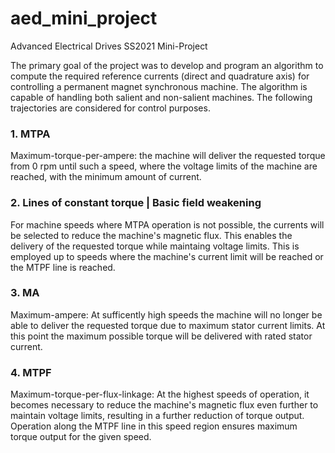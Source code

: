 # aed_mini_project
Advanced Electrical Drives SS2021 Mini-Project

The primary goal of the project was to develop and program an algorithm to compute the required reference currents (direct and quadrature axis) for controlling a permanent magnet synchronous machine. The algorithm is capable of handling both salient and non-salient machines.  The following trajectories are considered for control purposes.

### 1. MTPA
Maximum-torque-per-ampere: the machine will deliver the requested torque from 0 rpm until such a speed, where the voltage limits of the machine are reached, with the minimum amount of current. 

### 2. Lines of constant torque | Basic field weakening
For machine speeds where MTPA operation is not possible, the currents will be selected to reduce the machine's magnetic flux. This enables the delivery of the requested torque while maintaing voltage limits. This is employed up to speeds where the machine's current limit will be reached or the MTPF line is reached. 

### 3. MA
Maximum-ampere: At sufficently high speeds the machine will no longer be able to deliver the requested torque due to maximum stator current limits. At this point the maximum possible torque will be delivered with rated stator current.

### 4. MTPF
Maximum-torque-per-flux-linkage: At the highest speeds of operation, it becomes necessary to reduce the machine's magnetic flux even further to maintain voltage limits, resulting in a further reduction of torque output. Operation along the MTPF line in this speed region ensures maximum torque output for the given speed.  
